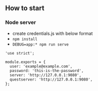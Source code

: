## How to start
### Node server
* create credentials.js with below format
* `npm install`
* `DEBUG=app:* npm run serve`

```
'use strict';

module.exports = {
  user: 'example@example.com', 
  password: 'this-is-the-password', 
  server: 'http://127.0.0.1:9080',
  questserver: 'http://127.0.0.1:9080',
};

```
